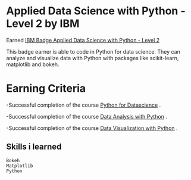 # Applied Data Science with Python - Level 2 by IBM

Earned [IBM Badge Applied Data Science with Python - Level 2 ](https://www.youracclaim.com/badges/f7a7f677-0df7-4e33-bf56-45ffe714a120)

This badge earner is able to code in Python for data science. They can analyze and visualize data with Python with packages like scikit-learn, matplotlib and bokeh.

# Earning Criteria

-Successful completion of the course [Python for Datascience](https://github.com/gurudutt09/Data-Science-courses-and-certificates/tree/main/Python%20for%20Data%20Science-IBM) .

-Successful completion of the course [Data Analysis with Python](https://github.com/gurudutt09/Data-Science-courses-and-certificates/tree/main/Data%20Analysis%20with%20Python-IBM) .

-Successful completion of the course [Data Visualization with Python](https://github.com/gurudutt09/Data-Science-courses-and-certificates/tree/main/Data%20Visualization%20with%20Python) .


## Skills i learned
    Bokeh
    Matplotlib
    Python

